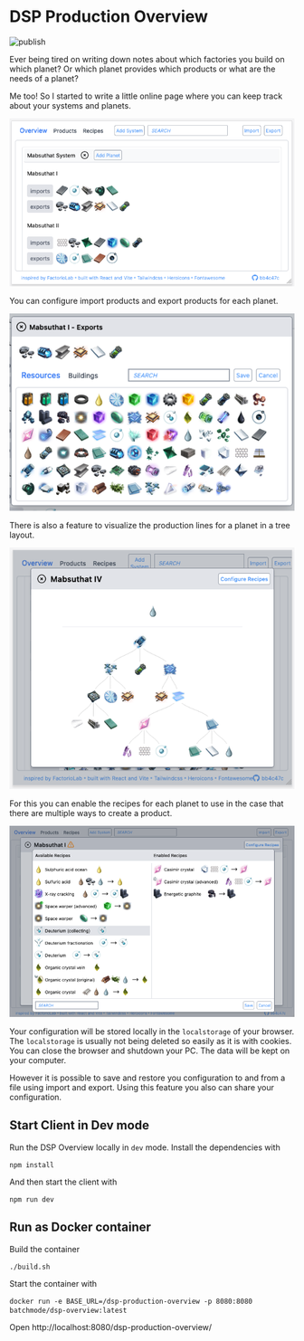 # DSP Production Overview

![publish](https://github.com/batchmode/dsp-production-overview/actions/workflows/publish.yml/badge.svg)

Ever being tired on writing down notes about which factories you build on which planet?
Or which planet provides which products or what are the needs of a planet?

Me too! So I started to write a little online page where you can keep track about your systems and planets.

![overview](doc/images/overview.png?raw=true "Overview")


You can configure import products and export products for each planet.

![exports](doc/images/select_exports.png?raw_true "Exports")


There is also a feature to visualize the production lines for a planet in a tree layout.

![chain](doc/images/production_chain.png?raw=true "Production Chain")

For this you can enable the recipes for each planet to use in the case that there are multiple ways to create a product.

![recipes](doc/images/enable_recipes.png?raw=true "Enable Recipes")

Your configuration will be stored locally in the `localstorage` of your browser.
The `localstorage` is usually not being deleted so easily as it is with cookies. 
You can close the browser and shutdown your PC. The data will be kept on your computer.

However it is possible to save and restore you configuration to and from a file using import and export.
Using this feature you also can share your configuration.

## Start Client in Dev mode

Run the DSP Overview locally in `dev` mode.
Install the dependencies with

```
npm install
```

And then start the client with

```
npm run dev
```

## Run as Docker container

Build the container

```
./build.sh
``` 

Start the container with

```
docker run -e BASE_URL=/dsp-production-overview -p 8080:8080 batchmode/dsp-overview:latest
```

Open http://localhost:8080/dsp-production-overview/